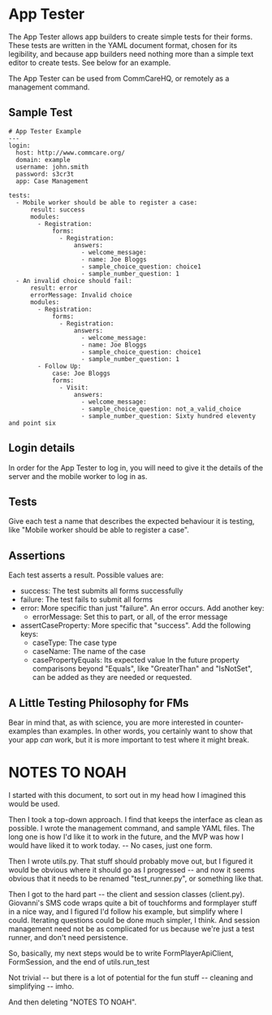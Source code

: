 App Tester
==========

The App Tester allows app builders to create simple tests for their forms. These tests are written in the YAML
document format, chosen for its legibility, and because app builders need nothing more than a simple text editor
to create tests. See below for an example.

The App Tester can be used from CommCareHQ, or remotely as a management command.

Sample Test
-----------

    # App Tester Example
    ---
    login:
      host: http://www.commcare.org/
      domain: example
      username: john.smith
      password: s3cr3t
      app: Case Management

    tests:
      - Mobile worker should be able to register a case:
          result: success
          modules:
            - Registration:
                forms:
                  - Registration:
                      answers:
                        - welcome_message:
                        - name: Joe Bloggs
                        - sample_choice_question: choice1
                        - sample_number_question: 1
      - An invalid choice should fail:
          result: error
          errorMessage: Invalid choice
          modules:
            - Registration:
                forms:
                  - Registration:
                      answers:
                        - welcome_message:
                        - name: Joe Bloggs
                        - sample_choice_question: choice1
                        - sample_number_question: 1
            - Follow Up:
                case: Joe Bloggs
                forms:
                  - Visit:
                      answers:
                        - welcome_message:
                        - sample_choice_question: not_a_valid_choice
                        - sample_number_question: Sixty hundred eleventy and point six


Login details
-------------

In order for the App Tester to log in, you will need to give it the details of the server and the mobile worker to
log in as.


Tests
-----

Give each test a name that describes the expected behaviour it is testing, like "Mobile worker should be able to
register a case".


Assertions
----------

Each test asserts a result. Possible values are:

* success: The test submits all forms successfully
* failure: The test fails to submit all forms
* error: More specific than just "failure". An error occurs. Add another key:
    * errorMessage: Set this to part, or all, of the error message
* assertCaseProperty: More specific that "success". Add the following keys:
    * caseType: The case type
    * caseName: The name of the case
    * casePropertyEquals: Its expected value
  In the future property comparisons beyond "Equals", like "GreaterThan" and "IsNotSet", can be added as they are
  needed or requested.


A Little Testing Philosophy for FMs
-----------------------------------

Bear in mind that, as with science, you are more interested in counter-examples than examples. In other words, you
certainly want to show that your app *can* work, but it is more important to test where it might break.


NOTES TO NOAH
=============

I started with this document, to sort out in my head how I imagined this would be used.

Then I took a top-down approach. I find that keeps the interface as clean as possible. I wrote the management
command, and sample YAML files. The long one is how I'd like it to work in the future, and the MVP was how I would
have liked it to work today. -- No cases, just one form.

Then I wrote utils.py. That stuff should probably move out, but I figured it would be obvious where it should go
as I progressed -- and now it seems obvious that it needs to be renamed "test_runner.py", or something like that.

Then I got to the hard part -- the client and session classes (client.py). Giovanni's SMS code wraps quite a bit of
touchforms and formplayer stuff in a nice way, and I figured I'd follow his example, but simplify where I could.
Iterating questions could be done much simpler, I think. And session management need not be as complicated for us
because we're just a test runner, and don't need persistence.

So, basically, my next steps would be to write FormPlayerApiClient, FormSession, and the end of utils.run_test

Not trivial -- but there is a lot of potential for the fun stuff -- cleaning and simplifying -- imho.

And then deleting "NOTES TO NOAH".
